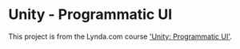 # Unity - Programmatic UI

This project is from the Lynda.com course ['Unity: Programmatic UI'](https://www.lynda.com/Unity-tutorials/Programmatic-UI-Unity/489008-2.html).
